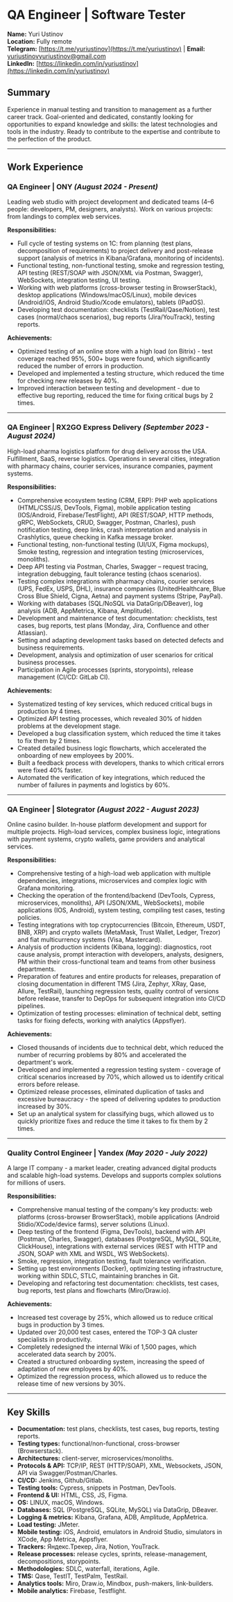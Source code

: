 # QA Engineer | Software Tester

**Name:** Yuri Ustinov  
**Location:** Fully remote  
**Telegram:** [https://t.me/yuriustinov](https://t.me/yuriustinov) | **Email:** yuriustinovyuriustinov@gmail.com  
**LinkedIn:** [https://linkedin.com/in/yuriustinov](https://linkedin.com/in/yuriustinov)  

## Summary
Experience in manual testing and transition to management as a further career track. Goal-oriented and dedicated, constantly looking for opportunities to expand knowledge and skills: the latest technologies and tools in the industry. Ready to contribute to the expertise and contribute to the perfection of the product.

---

## Work Experience

### **QA Engineer** | ONY *(August 2024 - Present)*  
Leading web studio with project development and dedicated teams (4–6 people: developers, PM, designers, analysts). Work on various projects: from landings to complex web services.

**Responsibilities:**  
- Full cycle of testing systems on 1C: from planning (test plans, decomposition of requirements) to project delivery and post-release support (analysis of metrics in Kibana/Grafana, monitoring of incidents).  
- Functional testing, non-functional testing, smoke and regression testing, API testing (REST/SOAP with JSON/XML via Postman, Swagger), WebSockets, integration testing, UI testing.  
- Working with web platforms (cross-browser testing in BrowserStack), desktop applications (Windows/macOS/Linux), mobile devices (Android/iOS, Android Studio/Xcode emulators), tablets (IPadOS).  
- Developing test documentation: checklists (TestRail/Qase/Notion), test cases (normal/chaos scenarios), bug reports (Jira/YouTrack), testing reports.  

**Achievements:**  
- Optimized testing of an online store with a high load (on Bitrix) - test coverage reached 95%, 500+ bugs were found, which significantly reduced the number of errors in production.  
- Developed and implemented a testing structure, which reduced the time for checking new releases by 40%.  
- Improved interaction between testing and development - due to effective bug reporting, reduced the time for fixing critical bugs by 2 times.  

---

### **QA Engineer** | RX2GO Express Delivery *(September 2023 - August 2024)*  
High-load pharma logistics platform for drug delivery across the USA. Fulfillment, SaaS, reverse logistics. Operations in several cities, integration with pharmacy chains, courier services, insurance companies, payment systems.

**Responsibilities:**  
- Comprehensive ecosystem testing (CRM, ERP): PHP web applications (HTML/CSS/JS, DevTools, Figma), mobile application testing (IOS/Android, Firebase/TestFlight), API (REST/SOAP, HTTP methods, gRPC, WebSockets, CRUD, Swagger, Postman, Charles), push notification testing, deep links, crash interpretation and analysis in Crashlytics, queue checking in Kafka message broker.  
- Functional testing, non-functional testing (UI/UX, Figma mockups), Smoke testing, regression and integration testing (microservices, monoliths).  
- Deep API testing via Postman, Charles, Swagger – request tracing, integration debugging, fault tolerance testing (chaos scenarios).  
- Testing complex integrations with pharmacy chains, courier services (UPS, FedEx, USPS, DHL), insurance companies (UnitedHealthcare, Blue Cross Blue Shield, Cigna, Aetna) and payment systems (Stripe, PayPal).  
- Working with databases (SQL/NoSQL via DataGrip/DBeaver), log analysis (ADB, AppMetrica, Kibana, Amplitude).  
- Development and maintenance of test documentation: checklists, test cases, bug reports, test plans (Monday, Jira, Confluence and other Atlassian).  
- Setting and adapting development tasks based on detected defects and business requirements.  
- Development, analysis and optimization of user scenarios for critical business processes.  
- Participation in Agile processes (sprints, storypoints), release management (CI/CD: GitLab CI).  

**Achievements:**  
- Systematized testing of key services, which reduced critical bugs in production by 4 times.  
- Optimized API testing processes, which revealed 30% of hidden problems at the development stage.  
- Developed a bug classification system, which reduced the time it takes to fix them by 2 times.  
- Created detailed business logic flowcharts, which accelerated the onboarding of new employees by 200%.  
- Built a feedback process with developers, thanks to which critical errors were fixed 40% faster.  
- Automated the verification of key integrations, which reduced the number of failures in payments and logistics by 60%.  

---

### **QA Engineer** | Slotegrator *(August 2022 - August 2023)*  
Online casino builder. In-house platform development and support for multiple projects. High-load services, complex business logic, integrations with payment systems, crypto wallets, game providers and analytical services.

**Responsibilities:**  
- Comprehensive testing of a high-load web application with multiple dependencies, integrations, microservices and complex logic with Grafana monitoring.  
- Checking the operation of the frontend/backend (DevTools, Cypress, microservices, monoliths), API (JSON/XML, WebSockets), mobile applications (IOS, Android), system testing, compiling test cases, testing policies.  
- Testing integrations with top cryptocurrencies (Bitcoin, Ethereum, USDT, BNB, XRP) and crypto wallets (MetaMask, Trust Wallet, Ledger, Trezor) and fiat multicurrency systems (Visa, Mastercard).  
- Analysis of production incidents (Kibana, logging): diagnostics, root cause analysis, prompt interaction with developers, analysts, designers, PM within their cross-functional team and teams from other business departments.  
- Preparation of features and entire products for releases, preparation of closing documentation in different TMS (Jira, Zephyr, XRay, Qase, Allure, TestRail), launching regression tests, quality control of versions before release, transfer to DepOps for subsequent integration into CI/CD pipelines.  
- Optimization of testing processes: elimination of technical debt, setting tasks for fixing defects, working with analytics (Appsflyer).  

**Achievements:**  
- Closed thousands of incidents due to technical debt, which reduced the number of recurring problems by 80% and accelerated the department's work.  
- Developed and implemented a regression testing system - coverage of critical scenarios increased by 70%, which allowed us to identify critical errors before release.  
- Optimized release processes, eliminated duplication of tasks and excessive bureaucracy - the speed of delivering updates to production increased by 30%.  
- Set up an analytical system for classifying bugs, which allowed us to quickly prioritize fixes and reduce the time it takes to fix them by 2 times.  

---

### **Quality Control Engineer** | Yandex *(May 2020 - July 2022)*  
A large IT company - a market leader, creating advanced digital products and scalable high-load systems. Develops and supports complex solutions for millions of users.

**Responsibilities:**  
- Comprehensive manual testing of the company's key products: web platforms (cross-browser BrowserStack), mobile applications (Android Stidio/XCode/device farms), server solutions (Linux).  
- Deep testing of the frontend (Figma, DevTools), backend with API (Postman, Charles, Swagger), databases (PostgreSQL, MySQL, SQLite, ClickHouse), integrations with external services (REST with HTTP and JSON, SOAP with XML and WSDL, WS WebSockets).  
- Smoke, regression, integration testing, fault tolerance verification.  
- Setting up test environments (Docker), optimizing testing infrastructure, working within SDLC, STLC, maintaining branches in Git.  
- Developing and refactoring test documentation: checklists, test cases, bug reports, test plans and flowcharts (Miro/Draw.io).  

**Achievements:**  
- Increased test coverage by 25%, which allowed us to reduce critical bugs in production by 3 times.  
- Updated over 20,000 test cases, entered the TOP-3 QA cluster specialists in productivity.  
- Completely redesigned the internal Wiki of 1,500 pages, which accelerated data search by 200%.  
- Created a structured onboarding system, increasing the speed of adaptation of new employees by 40%.  
- Optimized the regression process, which allowed us to reduce the release time of new versions by 30%.  

---

## Key Skills
- **Documentation:** test plans, checklists, test cases, bug reports, testing reports.  
- **Testing types:** functional/non-functional, cross-browser (Browserstack).  
- **Architectures:** client-server, microservices/monoliths.  
- **Protocols & API:** TCP/IP, REST (HTTP/SOAP), XML, Websockets, JSON, API via Swagger/Postman/Charles.  
- **CI/CD:** Jenkins, Github/Gitlab.  
- **Testing tools:** Cypress, snippets in Postman, DevTools.  
- **Frontend & UI:** HTML, CSS, JS, Figma.  
- **OS:** LINUX, macOS, Windows.  
- **Databases:** SQL (PostgreSQL, SQLite, MySQL) via DataGrip, DBeaver.  
- **Logging & metrics:** Kibana, Grafana, ADB, Amplitude, AppMetrica.  
- **Load testing:** JMeter.  
- **Mobile testing:** iOS, Android, emulators in Android Studio, simulators in XCode, App Metrica, Appsflyer.  
- **Trackers:** Яндекс.Трекер, Jira, Notion, YouTrack.  
- **Release processes:** release cycles, sprints, release-management, decompositions, storypoints.  
- **Methodologies:** SDLC, waterfall, iterations, Agile.  
- **TMS:** Qase, TestIT, TestPalm, TestRail.  
- **Analytics tools:** Miro, Draw.io, Mindbox, push-makers, link-builders.  
- **Mobile analytics:** Firebase, Testflight.  

